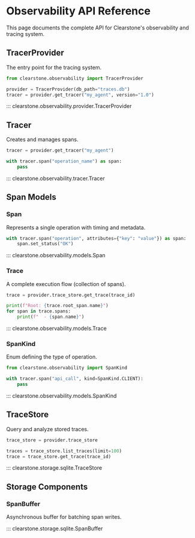 # Observability API Reference

This page documents the complete API for Clearstone's observability and tracing system.

## TracerProvider

The entry point for the tracing system.

```python
from clearstone.observability import TracerProvider

provider = TracerProvider(db_path="traces.db")
tracer = provider.get_tracer("my_agent", version="1.0")
```

::: clearstone.observability.provider.TracerProvider

## Tracer

Creates and manages spans.

```python
tracer = provider.get_tracer("my_agent")

with tracer.span("operation_name") as span:
    pass
```

::: clearstone.observability.tracer.Tracer

## Span Models

### Span

Represents a single operation with timing and metadata.

```python
with tracer.span("operation", attributes={"key": "value"}) as span:
    span.set_status("OK")
```

::: clearstone.observability.models.Span

### Trace

A complete execution flow (collection of spans).

```python
trace = provider.trace_store.get_trace(trace_id)

print(f"Root: {trace.root_span.name}")
for span in trace.spans:
    print(f"  - {span.name}")
```

::: clearstone.observability.models.Trace

### SpanKind

Enum defining the type of operation.

```python
from clearstone.observability import SpanKind

with tracer.span("api_call", kind=SpanKind.CLIENT):
    pass
```

::: clearstone.observability.models.SpanKind

## TraceStore

Query and analyze stored traces.

```python
trace_store = provider.trace_store

traces = trace_store.list_traces(limit=100)
trace = trace_store.get_trace(trace_id)
```

::: clearstone.storage.sqlite.TraceStore

## Storage Components

### SpanBuffer

Asynchronous buffer for batching span writes.

::: clearstone.storage.sqlite.SpanBuffer

